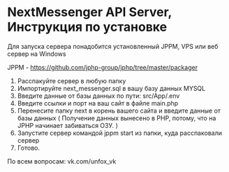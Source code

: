 # NextMessenger API Server, Инструкция по установке
Для запуска сервера понадобится установленный JPPM, VPS или веб сервер на Windows

JPPM - https://github.com/jphp-group/jphp/tree/master/packager

1. Расспакуйте сервер в любую папку
2. Импортируйте next_messenger.sql в вашу базу данных MYSQL
3. Введите данные от базы данных по пути: src/App/.env
4. Введите ссылки и порт на ваш сайт в файле main.php
5. Перенесите папку next в корень вашего сайта и введите данные от базы данных ( Получение данных вынесено в PHP, потому, что на JPHP начинает забиваться ОЗУ. )
6. Запустите сервер командой jppm start из папки, куда расспаковали сервер
7. Готово.

По всем вопросам: vk.com/unfox_vk